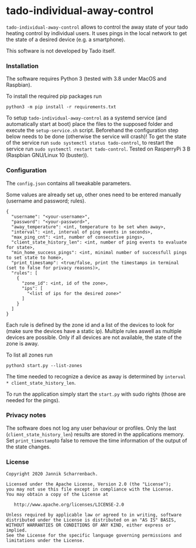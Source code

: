# tado-individual-away-control

`tado-individual-away-control` allows to control the away state of your tado heating control by individual users.
It uses pings in the local network to get the state of a desired device (e.g. a smartphone).

This software is not developed by Tado itself.

### Installation

The software requires Python 3 (tested with 3.8 under MacOS and Raspbian).

To install the required pip packages run

```pip packets
python3 -m pip install -r requirements.txt
```

To setup `tado-individual-away-control` as a systemd service (and automatically start at boot) place the files to the supposed folder and execute the `setup-service.sh` script. Beforehand the configuration step below needs to be done (otherwise the service will crash)!
To get the state of the service run `sudo systemctl status tado-control`, to restart the service run `sudo systemctl restart tado-control`.
Tested on RasperryPi 3 B (Raspbian GNU/Linux 10 (buster)).

### Configuration

The `config.json` contains all tweakable parameters.

Some values are already set up, other ones need to be entered manually (username and password; rules).

```
{
  "username": "<your-username>",
  "password": "<your-password>",
  "away_temperature": <int, temperature to be set when away>,
  "interval": <int, interval of ping events in seconds>,
  "max_ping_cnt": <int, number of consecutive pings>,
  "client_state_history_len": <int, number of ping events to evaluate for state>,
  "min_home_success_pings": <int, minimal number of successfull pings to set state to home>,
  "print_timestamp": <true/false, print the timestamps in terminal (set to false for privacy reasons)>,
  "rules": [
    {
      "zone_id": <int, id of the zone>,
      "ips": [
        "<list of ips for the desired zone>"
      ]
    }
  ]
}
```

Each rule is defined by the zone id and a list of the devices to look for (make sure the devices have a static ip).
Multiple rules aswell as multiple devices are possible. Only if all devices are not available, the state of the zone is away.

To list all zones run
```pip packets
python3 start.py --list-zones
```

The time needed to recognize a device as away is determined by `interval * client_state_history_len`.

To run the application simply start the `start.py` with sudo rights (those are needed for the pings).

### Privacy notes

The software does not log any user behaviour or profiles. Only the last (`client_state_history_len`) results are stored in the applications memory.
Set `print_timestamp`to false to remove the time information of the output of the state changes.

### License

```
Copyright 2020 Jannik Scharrenbach.

Licensed under the Apache License, Version 2.0 (the "License");
you may not use this file except in compliance with the License.
You may obtain a copy of the License at

   http://www.apache.org/licenses/LICENSE-2.0

Unless required by applicable law or agreed to in writing, software
distributed under the License is distributed on an "AS IS" BASIS,
WITHOUT WARRANTIES OR CONDITIONS OF ANY KIND, either express or implied.
See the License for the specific language governing permissions and
limitations under the License.
```
